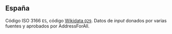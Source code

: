 ## España

Código ISO 3166 `ES`, código [Wikidata `Q29`](http://wikidata.org/entity/Q29). 
Datos de _input_ donados por varias fuentes y aprobados por AddressForAll.

